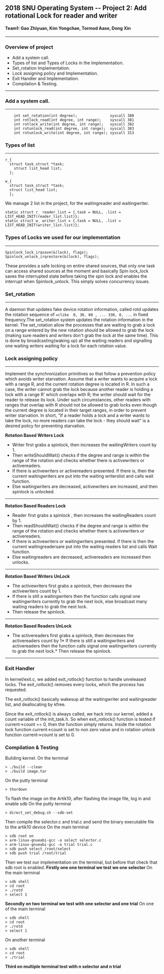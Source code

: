 ## 2018 SNU Operating System -- Project 2: Add rotational Lock for reader and writer

#### Team1: Gao Zhiyuan, Kim Yongchae, Tormod Aase, Dong Xin
---
### Overview of project
* Add a system call.
* Types of list and Types of Locks in the Implementation.
* Set_rotation Implementation.
* Lock assigning policy and Implementation.
* Exit Handler and Implementation.
* Compilation & Testing.
---
### Add a system call.
---
```=clike
    int set_rotation(int degree);               syscall 380
    int rotlock_read(int degree, int range);    syscall 381
    int rotlock_write(int degree, int range);   syscall 382
    int rotunlock_read(int degree, int range);  syscall 383
    int rotunlock_write(int degree, int range); syscall 313
```
### Types of list
---
```=clikestruct 
r_{  
  struct task_struct *task;  
    struct list_head list;  
  };
```
```=clikestruct 
w_{  
  struct task_struct *task;  
  struct list_head list;  
  };
```
We manage 2 list in the project, for the waitingreader and waitingwriter.
```=clike  
static struct r_ reader_list = {.task = NULL, .list = LIST_HEAD_INIT(reader_list.list)};    
static struct w_ writer_list = {.task = NULL, .list = LIST_HEAD_INIT(writer_list.list)};
```
### Types of Locks we used for our implementation
---
```=clike
Spinlock_lock_irqsave(&(lock), flags);
Spinlock_unlock_irqrestore(&(lock), flags);
```
These provides a safe locking on entire shared sources, that only one task can access shared sources at the moment and basically Spin lock_lock saves the interrupted state before taking the spin lock and enables the interrupt when Spinlock_unlock. This simply solves concurrency issues.

### Set_rotation
---
A daemon that updates fake device rotation information, called rotd updates the rotation sequence of ```=clike  0, 30, 60 , ... 330, 0, ...``` in fixed frequency.The set_rotation system updates the rotation information in the kernel. The set_rotation allow the processes that are waiting to grab a lock on a range entered by the new rotation should be allowed to grab the lock (making sure readers and writers don't grab the lock at the same time). This is done by broadcasting(waking up) all the waiting readers and signalling one waiting writers waiting for a lock for each rotation value.

### Lock assigning policy
---

Implement the synchronization primitives so that follow a prevention policy which avoids writer starvation. Assume that a writer wants to acquire a lock with a range R, and the current rotation degree is located in R. In such a case, the writer cannot grab the lock because another reader is holding a lock with a range R' which overlaps with R; the writer should wait for the reader to release its lock. Under such circumstances, other readers with ranges that overlap with R should not be allowed to grab locks even though the current degree is located in their target ranges, in order to prevent writer starvation. In short, "If a reader holds a lock and a writer wants to take the lock, no more readers can take the lock - they should wait" is a desired policy for preventing starvation.

**Rotation Based Writers Lock**
* Writer first grabs a spinlock, then increases the waitingWriters count by 1.
* Then writeShouldWait() checks if the degree and range is within the range of the rotation and checks whether there is activewriters or activereaders.
* If there is activewriters or activereaders presented. If there is, then the current waitingwriters are put into the waiting writerslist and calls wait function.
* Else waitingwriters are decreased, activewriters are increased, and then spinlock is unlocked.
---
**Rotation Based Readers Lock**
* Reader first grabs a spinlock , then increases the waitingReaders count by 1.
* Then readShouldWait() checks if the degree and range is within the range of the rotation and checks whether there is activewriters or activereaders.
* If there is activewriters or waitingwriters presented. If there is then the current waitingreadersare put into the waiting readers list and calls Wait function.
* Else waitingreaders are decreased, activereaders are increased then unlocks.
---
**Rotation Based Writers UnLock**
* The activewriters first grabs a spinlock, then decreases the activewriters count by 1.
* If there is still a waitingwriters then the function calls signal one waitingwriters currently to grab the next lock, else broadcast many waiting readers to grab the next lock.
* Then release the spinlock.
---
**Rotation Based Readers UnLock**
* The activereaders first grabs a spinlock, then decreases the activereaders count by 1* If there is still a waitingwriters and activereaders then the function calls signal one waitingwriters currently to grab the next lock.* Then release the spinlock.
---
### Exit Handler
In kernel/exit.c, we added exit_rotlock() function to handle unreleased locks. The exit_rotlock() removes every locks, which the process has requested.

The exit_rotlock() basically wakesup all the waitingwriter and waitingreader list, and deallocating by kfree.

Since the exit_rotlock() is always called, we hack into our kernel, added a count variable of the init_task.h. So when exit_rotlock() function is tested if current->count == 0, then the function simply returns. Inside the rotation lock function current->count is set to non zero value and in rotation unlock function current->count is set to 0.
### Compilation & Testing
Building kernel.
On the terminal
```=clike
> ./build --clean
> ./build image.tar
```
On the putty terminal
```=clike
> thordown
```
To flash the image on the Artik10, after flashing the image file, log in and enable sdb
On the putty terminal
```=clike
> direct_set_debug.sh --sdb-set
```
Then compile the selector.c and trial.c and send the binary executable file to the artik10 device
On the main terminal
```=clike
> sdb root on
> arm-linux-gnueabi-gcc -o select selector.c
> arm-linux-gnueabi-gcc -o trial trial.c
> sdb push select /root/select
> sdb push trial /root/trial
```
Then we test our implementation on the terminal, but before that check that sdb root is enabled.
**Firstly one one terminal we test we one selector**
On the main terminal
```=clike
> sdb shell
> cd root
> ./rotd
> select 1
```
**Secondly on two terminal we test with one selector and one trial**
On one of the main terminal
```=clike
> sdb shell
> cd root
> ./rotd
> select 1
```
On another terminal
```=clike
> sdb shell
> cd root
> ./trial
```
**Third on multiple terminal test with n selector and n trial**
